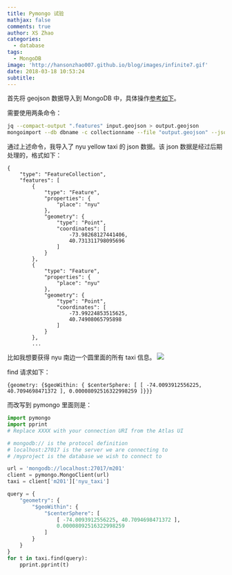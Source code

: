 ```yaml
---
title: Pymongo 试验
mathjax: false
comments: true
author: XS Zhao
categories:
  - database
tags:
  - MongoDB
image: 'http://hansonzhao007.github.io/blog/images/infinite7.gif'
date: 2018-03-18 10:53:24
subtitle:
---
```


首先将 geojson 数据导入到 MongoDB 中，具体操作[参考如下](https://stackoverflow.com/questions/22029114/how-to-import-geojson-file-to-mongodb)。

需要使用两条命令：
```bash
jq --compact-output ".features" input.geojson > output.geojson
mongoimport --db dbname -c collectionname --file "output.geojson" --jsonArray
```
通过上述命令，我导入了 nyu yellow taxi 的 json 数据。该 json 数据是经过后期处理的，格式如下：
```
{
    "type": "FeatureCollection",
    "features": [
        {
            "type": "Feature",
            "properties": {
                "place": "nyu"
            },
            "geometry": {
                "type": "Point",
                "coordinates": [
                    -73.98268127441406,
                    40.731311798095696
                ]
            }
        },
        {
            "type": "Feature",
            "properties": {
                "place": "nyu"
            },
            "geometry": {
                "type": "Point",
                "coordinates": [
                    -73.99224853515625,
                    40.74908065795898
                ]
            }
        },
        ...
```
<!-- more -->

比如我想要获得 nyu 南边一个圆里面的所有 taxi 信息。
![](1.png)

find 请求如下：
```
{geometry: {$geoWithin: { $centerSphere: [ [ -74.0093912556225, 40.7094698471372 ], 0.00008092516322998259 ]}}}
```

而改写到 pymongo 里面则是：
```python
import pymongo
import pprint
# Replace XXXX with your connection URI from the Atlas UI

# mongodb:// is the protocol definition
# localhost:27017 is the server we are connecting to
# /myproject is the database we wish to connect to

url = 'mongodb://localhost:27017/m201'
client = pymongo.MongoClient(url)
taxi = client['m201']['nyu_taxi']

query = {
    "geometry": {
        "$geoWithin": {
            "$centerSphere": [
                [ -74.0093912556225, 40.7094698471372 ],
                0.00008092516322998259
            ]
        }
    }
}
for t in taxi.find(query):
    pprint.pprint(t)
```
